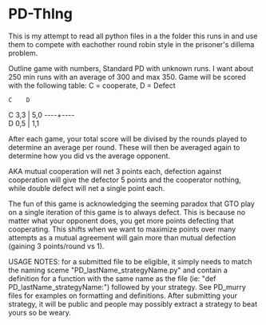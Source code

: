 # PD-ThIng
This is my attempt to read all python files in a the folder this runs in and use them to compete with eachother round 
robin style in the prisoner's dillema problem.

Outline game with numbers, Standard PD with unknown runs. I want about 250 min runs with an average of 300 and max 350.
Game will be scored with the following table:
C = cooperate, D = Defect

    C    D
C  3,3 | 5,0
   ----+----    
D  0,5 | 1,1

After each game, your total score will be divised by the rounds played to determine an average per round. These will 
then be averaged again to determine how you did vs the average opponent.

AKA mutual cooperation will net 3 points each, defection against cooperation will give the defector 5 points and 
the cooperator nothing, while double defect will net a single point each.

The fun of this game is acknowledging the seeming paradox that GTO play on a single iteration of this game is to
always defect. This is because no matter what your opponent does, you get more points defecting that cooperating.
This shifts when we want to maximize points over many attempts as a mutual agreement will gain more than mutual 
defection (gaining 3 points/round vs 1). 

USAGE NOTES:
for a submitted file to be eligible, it simply needs to match the naming sceme "PD_lastName_strategyName.py"
and contain a definition for a function with the same name as the file (ie: "def PD_lastName_strategyName:")
followed by your strategy. See PD_murry files for examples on formatting and definitions. After submitting your 
strategy, it will be public and people may possibly extract a strategy to beat yours so be weary.
